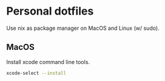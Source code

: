 # Personal dotfiles

Use nix as package manager on MacOS and Linux (w/ sudo).

## MacOS

Install xcode command line tools.

```sh
xcode-select --install
```
